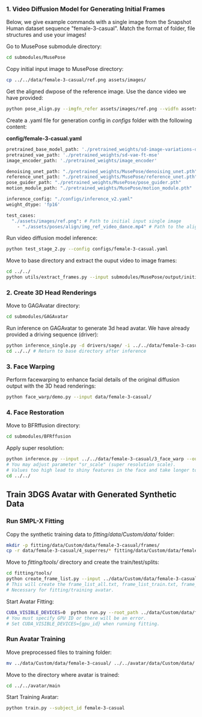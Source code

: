 ### 1. Video Diffusion Model for Generating Initial Frames
Below, we give example commands  with a single image from the Snapshot Human dataset sequence "female-3-casual". Match the format of folder, file structures and use your images!  

Go to MusePose submodule directory: 
```bash
cd submodules/MusePose
```
Copy initial input image to MusePose directory:
```bash
cp ../../data/female-3-casual/ref.png assets/images/
```

Get the aligned dwpose of the reference image. Use the dance video we have provided: 
```bash
python pose_align.py --imgfn_refer assets/images/ref.png --vidfn assets/videos/dance.mp4
```
Create a .yaml file for generation config in *configs* folder with the following content: 

**config/female-3-casual.yaml**
```bash
pretrained_base_model_path: './pretrained_weights/sd-image-variations-diffusers'
pretrained_vae_path: './pretrained_weights/sd-vae-ft-mse'
image_encoder_path: './pretrained_weights/image_encoder'

denoising_unet_path: "./pretrained_weights/MusePose/denoising_unet.pth"
reference_unet_path: "./pretrained_weights/MusePose/reference_unet.pth"
pose_guider_path: "./pretrained_weights/MusePose/pose_guider.pth"
motion_module_path: "./pretrained_weights/MusePose/motion_module.pth"

inference_config: "./configs/inference_v2.yaml"
weight_dtype: 'fp16'

test_cases:
  "./assets/images/ref.png": # Path to initial input single image
    - "./assets/poses/align/img_ref_video_dance.mp4" # Path to the aligned dwpose of the reference image in the step just before. 

```
Run video diffusion model inference:
```bash
python test_stage_2.py --config configs/female-3-casual.yaml
```
Move to base directory and extract the ouput video to image frames: 
```bash
cd ../../
python utils/extract_frames.py --input submodules/MusePose/output/initial.mp4 --output data/female-3-casual/1_initial/
```

### 2. Create 3D Head Renderings

Move to GAGAvatar directory:
```bash
cd submodules/GAGAvatar
```

Run inference on GAGAvatar to generate 3d head avatar. We have already provided a driving sequence (driver): 
```bash
python inference_single.py -d drivers/sage/ -i ../../data/female-3-casual/ref.png -o ../../data/female-3-casual/2_headavatar
cd ../../ # Return to base directory after inference
```

### 3. Face Warping 
Perform facewarping to enhance facial details of the original diffusion output with the 3D head renderings:
```bash
python face_warp/demo.py --input data/female-3-casual/
```

### 4. Face Restoration 
Move to BFRffusion directory:
```bash
cd submodules/BFRffusion
```
Apply super resolution:
```bash
python inference.py --input ../../data/female-3-casual/3_face_warp --output ../../data/female-3-casual/4_superres --sr_scale 2 
# You may adjust parameter "sr_scale" (super resolution scale). 
# Values too high lead to shiny features in the face and take longer to train. 
cd ../../
```

## Train 3DGS Avatar with Generated Synthetic Data


### Run SMPL-X Fitting
Copy the synthetic training data to *fitting/data/Custom/data/* folder:
```bash
mkdir -p fitting/data/Custom/data/female-3-casual/frames/
cp -r data/female-3-casual/4_superres/* fitting/data/Custom/data/female-3-casual/frames/
```

Move to *fitting/tools/* directory and create the train/test/splits:
```bash
cd fitting/tools/ 
python create_frame_list.py --input ../data/Custom/data/female-3-casual/
# This will create the frame_list_all.txt, frame_list_train.txt, frame_list_test.txt in the input folder directory.
# Necessary for fitting/training avatar.  
```

Start Avatar Fitting:
```bash
CUDA_VISIBLE_DEVICES=0  python run.py --root_path ../data/Custom/data/female-3-casual/
# You must specify GPU ID or there will be an error. 
# Set CUDA_VISIBLE_DEVICES={gpu_id} when running fitting. 
```
### Run Avatar Training 

Move preprocessed files to training folder:
```bash
mv ../data/Custom/data/female-3-casual/ ../../avatar/data/Custom/data/
```
Move to the directory where avatar is trained: 
```bash
cd ../../avatar/main
```

Start Training Avatar: 
```bash
python train.py --subject_id female-3-casual
```